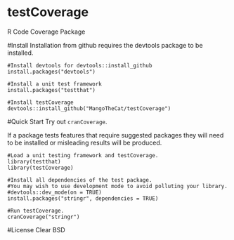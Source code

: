 testCoverage
============

R Code Coverage Package


#Install
Installation from github requires the devtools package to be installed.
```
#Install devtools for devtools::install_github
install.packages("devtools")

#Install a unit test framework
install.packages("testthat")

#Install testCoverage
devtools::install_github("MangoTheCat/testCoverage")
```

#Quick Start
Try out `cranCoverage`.

If a package tests features that require suggested packages they will need to be installed or misleading results will be produced.
```
#Load a unit testing framework and testCoverage.
library(testthat)
library(testCoverage)

#Install all dependencies of the test package.
#You may wish to use development mode to avoid polluting your library.
#devtools::dev_mode(on = TRUE)
install.packages("stringr", dependencies = TRUE)

#Run testCoverage.
cranCoverage("stringr")

```

#License
Clear BSD